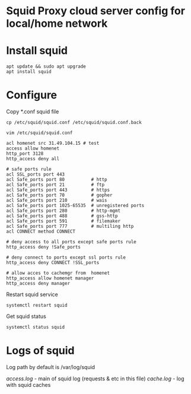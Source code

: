 Squid Proxy cloud server config for local/home network
=======================================================================

# Install squid

```
apt update && sudo apt upgrade
apt install squid
```

# Configure
Copy *.conf squid file
```
cp /etc/squid/squid.conf /etc/squid/squid.conf.back
```




```
vim /etc/squid/squid.conf
```

```
acl homenet src 31.49.104.15 # test
access allow homenet
http_port 3128
http_access deny all

# safe ports rule
acl SSL_ports port 443
acl Safe_ports port 80          # http
acl Safe_ports port 21          # ftp
acl Safe_ports port 443         # https
acl Safe_ports port 70          # gopher
acl Safe_ports port 210         # wais
acl Safe_ports port 1025-65535  # unregistered ports
acl Safe_ports port 280         # http-mgmt
acl Safe_ports port 488         # gss-http
acl Safe_ports port 591         # filemaker
acl Safe_ports port 777         # multiling http
acl CONNECT method CONNECT

# deny access to all ports except safe ports rule
http_access deny !Safe_ports

# deny connect to ports except ssl ports rule
http_access deny CONNECT !SSL_ports

# allow acces to cachemgr from  homenet
http_access allow homenet manager
http_access deny manager

```
Restart squid service

```
systemctl restart squid
```
Get squid status

```
systemctl status squid
```

# Logs of squid

Log path by default is /var/log/squid


*access.log* - main of squid log (requests & etc in this file)
*cache.log* - log with squid caches


